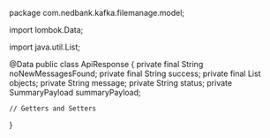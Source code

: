 package com.nedbank.kafka.filemanage.model;

import lombok.Data;

import java.util.List;

@Data
public class ApiResponse {
    private final String noNewMessagesFound;
    private final String success;
    private final List<Object> objects;
    private String message;
    private String status;
    private SummaryPayload summaryPayload;

    // Getters and Setters
}
